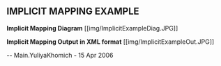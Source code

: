 ## IMPLICIT MAPPING EXAMPLE


   **Implicit Mapping Diagram**
    [[img/ImplicitExampleDiag.JPG]]

   **Implicit Mapping Output in XML format**
    [[img/ImplicitExampleOut.JPG]]


-- Main.YuliyaKhomich - 15 Apr 2006
